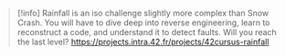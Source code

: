 
> [!info] 
> Rainfall is an iso challenge slightly more complex than Snow Crash. You will have to dive deep into reverse engineering, learn to reconstruct a code, and understand it to detect faults. Will you reach the last level?
> https://projects.intra.42.fr/projects/42cursus-rainfall

